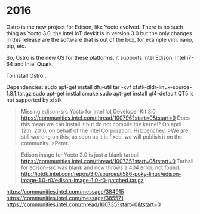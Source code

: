 2016
==
Ostro is the new project for Edison, like Yocto evolved. There is no such thing as Yocto 3.0, the Intel IoT devkit is in version 3.0 but the only changes in this release are the software that is out of the box, for example vim, nano, pip, etc. 

So, Ostro is the new OS for these platforms, it supports Intel Edison, Intel i7-64 and Intel Quark.

To install Ostro...

Dependencies:
sudo apt-get install dfu-util
tar -xvf xfstk-dldr-linux-source-1.8.1.tar.gz 
sudo apt-get instlal cmake
sudo apt-get install qt4-default
QT5 is not supported by xfstk






>Missing edison-src Yocto for Intel Iot Developer Kit 3.0 
>https://communities.intel.com/thread/100796?start=0&tstart=0 
>Does this mean we can install it but do not compile the kernel?
  >On april 12th, 2016, on behalf of the Intel Corporation:
  >Hi bpenchev,
    >We are still working on this, as soon as it is fixed, we will publish it on the community.
    >Peter.
 
 >Edison image for Yocto 3.0 is just a blank tarball
 >https://communities.intel.com/thread/100735?start=0&tstart=0
 >Tarball for edison-src was blank and now throws a 404 error, not found.
 >http://iotdk.intel.com/repos/3.0/sources/i586-poky-linux/edison-image-1.0-r0/edison-image-1.0-r0-patched.tar.gz


https://communities.intel.com/message/384915
https://communities.intel.com/message/385571
https://communities.intel.com/thread/100735?start=0&tstart=0


